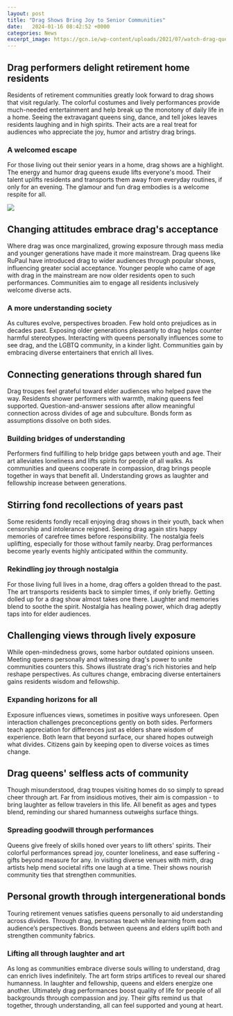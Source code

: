 ```yaml
---
layout: post
title: "Drag Shows Bring Joy to Senior Communities"
date:   2024-01-16 08:42:52 +0000
categories: News
excerpt_image: https://gcn.ie/wp-content/uploads/2021/07/watch-drag-queen-retirement-home.jpg
---
```

## Drag performers delight retirement home residents 

Residents of retirement communities greatly look forward to drag shows that visit regularly. The colorful costumes and lively performances provide much-needed entertainment and help break up the monotony of daily life in a home. Seeing the extravagant queens sing, dance, and tell jokes leaves residents laughing and in high spirits. Their acts are a real treat for audiences who appreciate the joy, humor and artistry drag brings. 

### A welcomed escape 

For those living out their senior years in a home, drag shows are a highlight. The energy and humor drag queens exude lifts everyone's mood. Their talent uplifts residents and transports them away from everyday routines, if only for an evening. The glamour and fun drag embodies is a welcome respite for all.


![](https://gcn.ie/wp-content/uploads/2021/07/watch-drag-queen-retirement-home.jpg)
## Changing attitudes embrace drag's acceptance

Where drag was once marginalized, growing exposure through mass media and younger generations have made it more mainstream. Drag queens like RuPaul have introduced drag to wider audiences through popular shows, influencing greater social acceptance. Younger people who came of age with drag in the mainstream are now older residents open to such performances. Communities aim to engage all residents inclusively welcome diverse acts.

### A more understanding society

As cultures evolve, perspectives broaden. Few hold onto prejudices as in decades past. Exposing older generations pleasantly to drag helps counter harmful stereotypes. Interacting with queens personally influences some to see drag, and the LGBTQ community, in a kinder light. Communities gain by embracing diverse entertainers that enrich all lives.

## Connecting generations through shared fun  

Drag troupes feel grateful toward elder audiences who helped pave the way. Residents shower performers with warmth, making queens feel supported. Question-and-answer sessions after allow meaningful connection across divides of age and subculture. Bonds form as assumptions dissolve on both sides.

### Building bridges of understanding  

Performers find fulfilling to help bridge gaps between youth and age. Their art alleviates loneliness and lifts spirits for people of all walks. As communities and queens cooperate in compassion, drag brings people together in ways that benefit all. Understanding grows as laughter and fellowship increase between generations.

## Stirring fond recollections of years past

Some residents fondly recall enjoying drag shows in their youth, back when censorship and intolerance reigned. Seeing drag again stirs happy memories of carefree times before responsibility. The nostalgia feels uplifting, especially for those without family nearby. Drag performances become yearly events highly anticipated within the community. 

### Rekindling joy through nostalgia  

For those living full lives in a home, drag offers a golden thread to the past. The art transports residents back to simpler times, if only briefly. Getting dolled up for a drag show almost takes one there. Laughter and memories blend to soothe the spirit. Nostalgia has healing power, which drag adeptly taps into for elder audiences.

## Challenging views through lively exposure

While open-mindedness grows, some harbor outdated opinions unseen. Meeting queens personally and witnessing drag's power to unite communities counters this. Shows illustrate drag's rich histories and help reshape perspectives. As cultures change, embracing diverse entertainers gains residents wisdom and fellowship.

### Expanding horizons for all

Exposure influences views, sometimes in positive ways unforeseen. Open interaction challenges preconceptions gently on both sides. Performers teach appreciation for differences just as elders share wisdom of experience. Both learn that beyond surface, our shared hopes outweigh what divides. Citizens gain by keeping open to diverse voices as times change.

## Drag queens' selfless acts of community

Though misunderstood, drag troupes visiting homes do so simply to spread cheer through art. Far from insidious motives, their aim is compassion - to bring laughter as fellow travelers in this life. All benefit as ages and types blend, reminding our shared humanness outweighs surface things. 

### Spreading goodwill through performances  

Queens give freely of skills honed over years to lift others' spirits. Their colorful performances spread joy, counter loneliness, and ease suffering - gifts beyond measure for any. In visiting diverse venues with mirth, drag artists help mend societal rifts one laugh at a time. Their shows nourish community ties that strengthen communities.

## Personal growth through intergenerational bonds

Touring retirement venues satisfies queens personally to aid understanding across divides. Through drag, personas teach while learning from each audience’s perspectives. Bonds between queens and elders uplift both and strengthen community fabrics. 

### Lifting all through laughter and art

As long as communities embrace diverse souls willing to understand, drag can enrich lives indefinitely. The art form strips artifices to reveal our shared humanness. In laughter and fellowship, queens and elders energize one another. Ultimately drag performances boost quality of life for people of all backgrounds through compassion and joy. Their gifts remind us that together, through understanding, all can feel supported and young at heart.